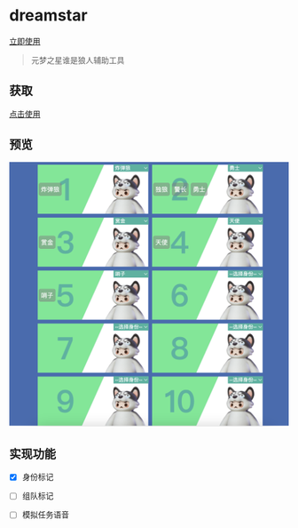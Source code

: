# dreamstar
[立即使用](https://xsymphony.github.io/dreamstar/)
> 元梦之星谁是狼人辅助工具

## 获取
[点击使用](https://xsymphony.github.io/dreamstar/)

## 预览
<img src="screenshot/main.png" alt="chat" width="600"/>

## 实现功能
- [x] 身份标记
- [ ] 组队标记
- [ ] 模拟任务语音

